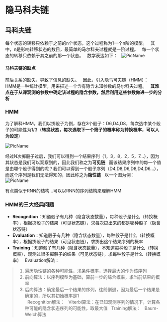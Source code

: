 # 隐马科夫链  
## 马科夫链  
每个状态的转移只依赖于之前的n个状态，这个过程称为1一个n阶的模型。  
其中，n是影响转移状态的数目，最简单的马尔科夫过程就是一阶过程。  
每一个状态的转移只依赖于其之前的那一个状态。  
数学表达如下：  
![PicName](https://github.com/jiaruncao/jiaruncao.github.io/blob/master/NLP/Chapter4-HMM/formula/17.png)  
  
  
#### 马科夫链的缺点  
前后关系的缺失，导致了信息的缺失。  
因此，引入隐马可夫链（HMM）：  
HMM是一种统计模型，用来描述一个含有隐含未知参数的马尔科夫过程。  
**其难点在于从课观测的参数中确定该过程的隐含参数，然后利用这些参数做进一步的分析**  
### HMM  
为了解释HMM，我们以掷骰子为例，存在3个骰子：D6,D4,D8，每次选中某个骰子的可能性为1/3（**转换状态，每次选取下一个筛子的概率称为转换概率，可以人为设定**）  

  
  ![PicName](https://github.com/jiaruncao/jiaruncao.github.io/blob/master/NLP/Chapter4-HMM/formula/18.png)  
    
    

  
  
经过N次掷骰子过后，我们可以得到一个结果序列（1，3，8，2，5，7...），因为其状态是我们可以观察到的，因此我们称之为**可见链**  
而该结果序列中的每一个值是由哪个骰子得到的呢？我们可以得到一个骰子序列（D4,D8,D6,D8,D4,D6...），而这个序列是我们无法得知的，因此称之为**隐性链**  
以一个图为例：  
![PicName](https://github.com/jiaruncao/jiaruncao.github.io/blob/master/NLP/Chapter4-HMM/formula/19.png)  
  
  

有点类似于RNN的结构...可以以RNN的序列结构来理解HMM  
### HMM的三大经典问题  
* **Recognition**：知道骰子有几种（隐含状态数量），每种骰子是什么（转换概率），根据掷骰子的结果（可见状态链），求每次掷出来的都是哪种骰子（隐含状态链）  
* **Evaluation**：知道骰子有几种（隐含状态数量），每种骰子是什么（转换概率），根据掷骰子的结果（可见状态链），求掷出这个结果序列的概率
* **Training**：知道骰子有几种（隐含状态数量），不知道每种骰子是什么（转换概率），观测过很多掷骰子的结果（可见状态链），求每种骰子是什么（转换概率）  
Evaluation解法：  
> 1. 遍历隐性链的各种可能性，求条件概率，选择最大的作为该序列
> 2. 前向算法：以序列模型为基础，算前一步的综合概率，求当前结果的概率
> 3. 后向算法：确定最后一个结果的序列，往前倒退，因为最后一个结果是确定的，所以其初始概率是1  
  
Recognition解法：  
> Viterbi算法：在已知观测序列的情况下，计算各种可能的隐含状态序列的可能性，取最大值  
Training解法：  
> Baum-Welch算法  


